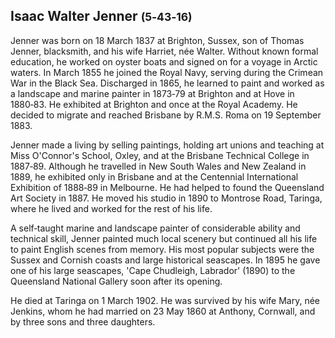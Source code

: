 
## Isaac Walter Jenner <small>(5‑43‑16)</small>

Jenner was born on 18 March 1837 at Brighton, Sussex, son of Thomas Jenner, blacksmith, and his wife Harriet, née Walter. Without known formal education, he worked on oyster boats and signed on for a voyage in Arctic waters. In March 1855 he joined the Royal Navy, serving during the Crimean War in the Black Sea. Discharged in 1865, he learned to paint and worked as a landscape and marine painter in 1873‑79 at Brighton and at Hove in 1880‑83. He exhibited at Brighton and once at the Royal Academy. He decided to migrate and reached Brisbane by R.M.S. Roma on 19 September 1883.

Jenner made a living by selling paintings, holding art unions and teaching at Miss O'Connor's School, Oxley, and at the Brisbane Technical College in 1887‑89. Although he travelled in New South Wales and New Zealand in 1889, he exhibited only in Brisbane and at the Centennial International Exhibition of 1888‑89 in Melbourne. He had helped to found the Queensland Art Society in 1887. He moved his studio in 1890 to Montrose Road, Taringa, where he lived and worked for the rest of his life.

A self‑taught marine and landscape painter of considerable ability and technical skill, Jenner painted much local scenery but continued all his life to paint English scenes from memory. His most popular subjects were the Sussex and Cornish coasts and large historical seascapes. In 1895 he gave one of his large seascapes, 'Cape Chudleigh, Labrador' (1890) to the Queensland National Gallery soon after its opening.

He died at Taringa on 1 March 1902. He was survived by his wife Mary, née Jenkins, whom he had married on 23 May 1860 at Anthony, Cornwall, and by three sons and three daughters.

<!-- Kym Hyson suggests this story was contributed by Frances Pavlu. This is in The Artists walk which has no such attribution. Relates to discussion about attribution of prior work.   -->
